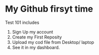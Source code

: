 # My Github firsyt time

Test 101 includes
1. Sign Up my account
2. Create my First Reposity
3. Upload my cod file from Desktop/ laptop
4. See it in my dashboard.

